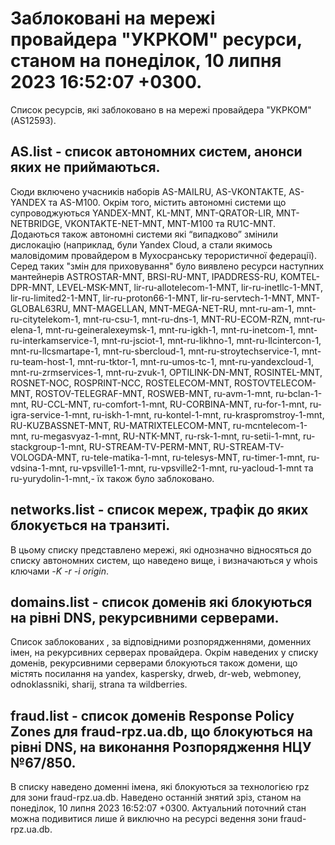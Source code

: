 # Заблоковані на мережі провайдера "УКРКОМ" ресурси, станом на понеділок, 10 липня 2023 16:52:07 +0300.
Список ресурсів, які заблоковано в на мережі провайдера "УКРКОМ" (AS12593).

## <b>AS.list</b> - список автономних систем, анонси яких не приймаються.

Сюди включено учасників наборів AS-MAILRU, AS-VKONTAKTE, AS-YANDEX та
AS-M100. Окрім того, містить автономні системи що супроводжуються
YANDEX-MNT, KL-MNT, MNT-QRATOR-LIR, MNT-NETBRIDGE, VKONTAKTE-NET-MNT,
MNT-M100 та RU1C-MNT. Додаються також автономні системи які “випадково”
змінили дислокацію (наприклад, були Yandex Cloud, а стали якимось
маловідомим провайдером в Мухосранську терористичної федерації). Серед
таких "змін для приховування" було виявлено ресурси наступних мантейнерів
ASTROSTAR-MNT, BRSI-RU-MNT, IPADDRESS-RU, KOMTEL-DPR-MNT, LEVEL-MSK-MNT,
lir-ru-allotelecom-1-MNT, lir-ru-inetllc-1-MNT, lir-ru-limited2-1-MNT,
lir-ru-proton66-1-MNT, lir-ru-servtech-1-MNT, MNT-GLOBAL63RU,
MNT-MAGELLAN, MNT-MEGA-NET-RU, mnt-ru-am-1, mnt-ru-citytelekom-1,
mnt-ru-csu-1, mnt-ru-dns-1, MNT-RU-ECOM-RZN, mnt-ru-elena-1,
mnt-ru-geineralexeymsk-1, mnt-ru-igkh-1, mnt-ru-inetcom-1,
mnt-ru-interkamservice-1, mnt-ru-jsciot-1, mnt-ru-likhno-1,
mnt-ru-llcintercon-1, mnt-ru-llcsmartape-1, mnt-ru-sbercloud-1,
mnt-ru-stroytechservice-1, mnt-ru-team-host-1, mnt-ru-tktor-1,
mnt-ru-umos-tc-1, mnt-ru-yandexcloud-1, mnt-ru-zrmservices-1,
mnt-ru-zvuk-1, OPTILINK-DN-MNT, ROSINTEL-MNT, ROSNET-NOC, ROSPRINT-NCC,
ROSTELECOM-MNT, ROSTOVTELECOM-MNT, ROSTOV-TELEGRAF-MNT, ROSWEB-MNT,
ru-avm-1-mnt, ru-bclan-1-mnt, RU-CCL-MNT, ru-comfort-1-mnt,
RU-CORBINA-MNT, ru-for-1-mnt, ru-igra-service-1-mnt, ru-iskh-1-mnt,
ru-kontel-1-mnt, ru-kraspromstroy-1-mnt, RU-KUZBASSNET-MNT,
RU-MATRIXTELECOM-MNT, ru-mcntelecom-1-mnt, ru-megasvyaz-1-mnt,
RU-NTK-MNT, ru-rsk-1-mnt, ru-setii-1-mnt, ru-stackgroup-1-mnt,
RU-STREAM-TV-PERM-MNT, RU-STREAM-TV-VOLOGDA-MNT, ru-tele-matika-1-mnt,
ru-telesys-MNT, ru-timer-1-mnt, ru-vdsina-1-mnt, ru-vpsville1-1-mnt,
ru-vpsville2-1-mnt, ru-yacloud-1-mnt та ru-yurydolin-1-mnt,- їх також
було заблоковано.

## <b>networks.list</b> - cписок мереж, трафік до яких блокується на транзиті.

В цьому списку представлено мережі, які однозначно відносяться до списку
автономних систем, що наведено вище, і визначаються у whois ключами _-K
-r -i origin_.

## <b>domains.list</b> - список доменів які блокуються на рівні DNS, рекурсивними серверами. 

Список заблокованих , за відповідними розпорядженнями, доменних імен, на
рекурсивних серверах провайдера. Окрім наведених у списку доменів, 
рекурсивними серверами блокуються також домени, що містять посилання на
yandex, kaspersky, drweb, dr-web, webmoney, odnoklassniki, sharij, strana
та wildberries.

## <b>fraud.list</b> - список доменів Response Policy Zones для fraud-rpz.ua.db, що блокуються на рівні DNS, на виконання Розпорядження НЦУ №67/850.

В списку наведено доменні імена, які блокуються за технологією rpz для
зони fraud-rpz.ua.db.
Наведено останній знятий зріз, станом на понеділок, 10 липня 2023 16:52:07 +0300.
Актуальний поточний стан можна подивитися лише й виключно на ресурсі
ведення зони fraud-rpz.ua.db.
